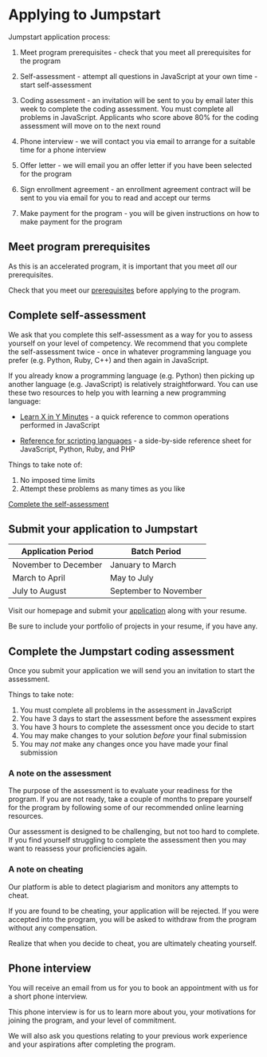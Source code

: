 # Applying to Jumpstart

Jumpstart application process:

1. Meet program prerequisites - check that you meet all prerequisites for the program

1. Self-assessment - attempt all questions in JavaScript at your own time - start self-assessment

1. Coding assessment - an invitation will be sent to you by email later this week to complete the coding assessment. You must complete all problems in JavaScript. Applicants who score above 80% for the coding assessment will move on to the next round

1. Phone interview - we will contact you via email to arrange for a suitable time for a phone interview

1. Offer letter - we will email you an offer letter if you have been selected for the program

1. Sign enrollment agreement - an enrollment agreement contract will be sent to you via email for you to read and accept our terms

1. Make payment for the program - you will be given instructions on how to make payment for the program

## Meet program prerequisites

As this is an accelerated program, it is important that you meet _all_ our prerequisites.

Check that you meet our [prerequisites](/introduction/prerequisite) before applying to the program.

## Complete self-assessment

We ask that you complete this self-assessment as a way for you to assess yourself on your level of competency.
We recommend that you complete the self-assessment twice - once in whatever programming language you prefer (e.g. Python, Ruby, C++) and then again in JavaScript.

If you already know a programming language (e.g. Python) then picking up another language (e.g. JavaScript) is relatively straightforward. You can use these two resources to help you with learning a new programming language:

- [Learn X in Y Minutes](https://learnxinyminutes.com/docs/javascript) - a quick reference to common operations performed in JavaScript

- [Reference for scripting languages](http://hyperpolyglot.org/scripting) - a side-by-side reference sheet for JavaScript, Python, Ruby, and PHP

Things to take note of:

1. No imposed time limits
2. Attempt these problems as many times as you like

[Complete the self-assessment](https://www.codewars.com/collections/jumpstart-self-assessment)

## Submit your application to Jumpstart

| Application Period   | Batch Period          |
| -------------------- | --------------------- |
| November to December | January to March      |
| March to April       | May to July           |
| July to August       | September to November |

Visit our homepage and submit your [application](https://www.thoughtworks.com/jumpstart) along with your resume.

Be sure to include your portfolio of projects in your resume, if you have any.

## Complete the Jumpstart coding assessment

Once you submit your application we will send you an invitation to start the assessment.

Things to take note:

1. You must complete all problems in the assessment in JavaScript
2. You have 3 days to start the assessment before the assessment expires
3. You have 3 hours to complete the assessment once you decide to start
4. You may make changes to your solution _before_ your final submission
5. You may _not_ make any changes once you have made your final submission

### A note on the assessment

The purpose of the assessment is to evaluate your readiness for the program. If you are not ready, take a couple of months to prepare yourself for the program by following some of our recommended online learning resources.

Our assessment is designed to be challenging, but not too hard to complete. If you find yourself struggling to complete the assessment then you may want to reassess your proficiencies again.

### A note on cheating

Our platform is able to detect plagiarism and monitors any attempts to cheat.

If you are found to be cheating, your application will be rejected. If you were accepted into the program, you will be asked to withdraw from the program without any compensation.

Realize that when you decide to cheat, you are ultimately cheating yourself.

## Phone interview

You will receive an email from us for you to book an appointment with us for a short phone interview.

This phone interview is for us to learn more about you, your motivations for joining the program, and your level of commitment.

We will also ask you questions relating to your previous work experience and your aspirations after completing the program.
